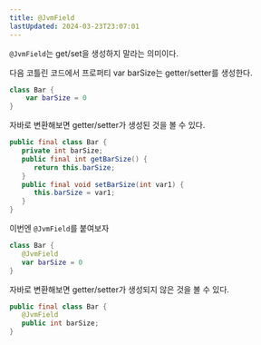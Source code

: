 ```yaml
---
title: @JvmField
lastUpdated: 2024-03-23T23:07:01
---
```


`@JvmField`는 get/set을 생성하지 말라는 의미이다.

다음 코틀린 코드에서 프로퍼티 var barSize는 getter/setter를 생성한다.

```kotlin
class Bar {
    var barSize = 0
}
```

자바로 변환해보면 getter/setter가 생성된 것을 볼 수 있다.

```java
public final class Bar {
   private int barSize;
   public final int getBarSize() {
      return this.barSize;
   }
   public final void setBarSize(int var1) {
      this.barSize = var1;
   }
}
```

이번엔 `@JvmField`를 붙여보자

```kotlin
class Bar {
   @JvmField
   var barSize = 0
}
```

자바로 변환해보면 getter/setter가 생성되지 않은 것을 볼 수 있다.

```java
public final class Bar {
   @JvmField
   public int barSize;
}
```
